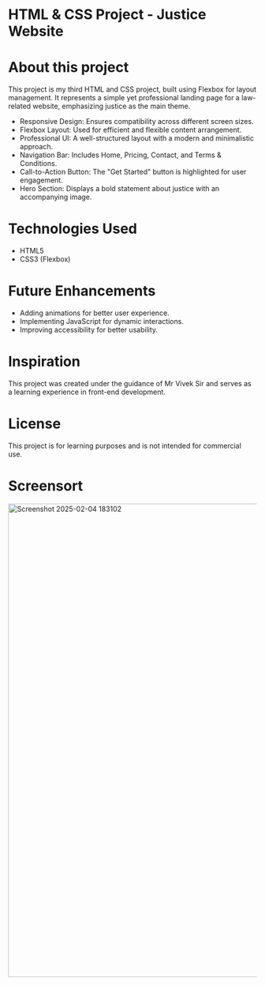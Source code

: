 # HTML & CSS Project - Justice Website

# About this project 

This project is my third HTML and CSS project, built using Flexbox for layout management. 
It represents a simple yet professional landing page for a law-related website, emphasizing justice as the main theme.
* Responsive Design: Ensures compatibility across different screen sizes.
* Flexbox Layout: Used for efficient and flexible content arrangement.
* Professional UI: A well-structured layout with a modern and minimalistic approach.
* Navigation Bar: Includes Home, Pricing, Contact, and Terms & Conditions.
* Call-to-Action Button: The "Get Started" button is highlighted for user engagement.
* Hero Section: Displays a bold statement about justice with an accompanying image.
# Technologies Used
* HTML5
* CSS3 (Flexbox)
# Future Enhancements
* Adding animations for better user experience.
* Implementing JavaScript for dynamic interactions.
* Improving accessibility for better usability.
# Inspiration
This project was created under the guidance of Mr Vivek Sir and serves as a learning experience in front-end development.

# License
This project is for learning purposes and is not intended for commercial use.

# Screensort
<img width="959" alt="Screenshot 2025-02-04 183102" src="https://github.com/user-attachments/assets/9362d8c9-127d-45a8-8943-55294c438ac7" />


